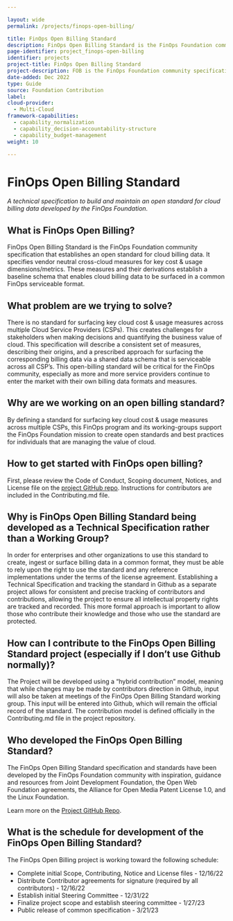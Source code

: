 ```yaml
---

layout: wide
permalink: /projects/finops-open-billing/

title: FinOps Open Billing Standard
description: FinOps Open Billing Standard is the FinOps Foundation community specification that establishes an open standard for cloud billing data. Get updates on the technical specification and related projects here.
page-identifier: project_finops-open-billing
identifier: projects
project-title: FinOps Open Billing Standard
project-description: FOB is the FinOps Foundation community specification that establishes an open standard for cloud billing data. Get updates on the technical specification and related projects here.
date-added: Dec 2022
type: Guide
source: Foundation Contribution
label:
cloud-provider:
  - Multi-Cloud
framework-capabilities:
  - capability_normalization
  - capability_decision-accountability-structure
  - capability_budget-management
weight: 10

---
```


# FinOps Open Billing Standard
*A technical specification to build and maintain an open standard for cloud billing data developed by the FinOps Foundation.*

## What is FinOps Open Billing?
FinOps Open Billing Standard is the FinOps Foundation community specification that establishes an open standard for cloud billing data. It specifies vendor neutral cross-cloud measures for key cost & usage dimensions/metrics. These measures and their derivations establish a baseline schema that enables cloud billing data to be surfaced in a common FinOps serviceable format.

## What problem are we trying to solve?
There is no standard for surfacing key cloud cost & usage measures across multiple Cloud Service Providers (CSPs). This creates challenges for stakeholders when making decisions and quantifying the business value of cloud. This specification will describe a consistent set of measures, describing their origins, and a prescribed approach for surfacing the corresponding billing data via a shared data schema that is serviceable across all CSP’s. This open-billing standard will be critical for the FinOps community, especially as more and more service providers continue to enter the market with their own billing data formats and measures.

## Why are we working on an open billing standard?
By defining a standard for surfacing key cloud cost & usage measures across multiple CSPs, this FinOps program and its working-groups support the FinOps Foundation mission to create open standards and best practices for individuals that are managing the value of cloud.

## How to get started with FinOps open billing?
First, please review the Code of Conduct, Scoping document, Notices, and License file on the [project GitHub repo](https://github.com/finopsfoundation/finops-open-billing). Instructions for contributors are included in the Contributing.md file.

## Why is FinOps Open Billing Standard being developed as a Technical Specification rather than a Working Group?
In order for enterprises and other organizations to use this standard to create, ingest or surface billing data in a common format, they must be able to rely upon the right to use the standard and any reference implementations under the terms of the license agreement. Establishing a Technical Specification and tracking the standard in Github as a separate project allows for consistent and precise tracking of contributors and contributions, allowing the project to ensure all intellectual property rights are tracked and recorded. This more formal approach is important to allow those who contribute their knowledge and those who use the standard are protected.

## How can I contribute to the FinOps Open Billing Standard project (especially if I don’t use Github normally)?
The Project will be developed using a “hybrid contribution” model, meaning that while changes may be made by contributors direction in Github, input will also be taken at meetings of the FinOps Open Billing Standard working group. This input will be entered into Github, which will remain the official record of the standard. The contribution model is defined officially in the Contributing.md file in the project repository.

## Who developed the FinOps Open Billing Standard?
The FinOps Open Billing Standard specification and standards have been developed by the FinOps Foundation community with inspiration, guidance and resources from Joint Development Foundation, the Open Web Foundation agreements, the Alliance for Open Media Patent License 1.0, and the Linux Foundation.

Learn more on the [Project GitHub Repo](https://github.com/finopsfoundation/finops-open-billing).

## What is the schedule for development of the FinOps Open Billing Standard?
The FinOps Open Billing project is working toward the following schedule:
* Complete initial Scope, Contributing, Notice and License files - 12/16/22
* Distribute Contributor agreements for signature (required by all contributors) - 12/16/22
* Establish initial Steering Committee - 12/31/22
* Finalize project scope and establish steering committee - 1/27/23
* Public release of common specification - 3/21/23